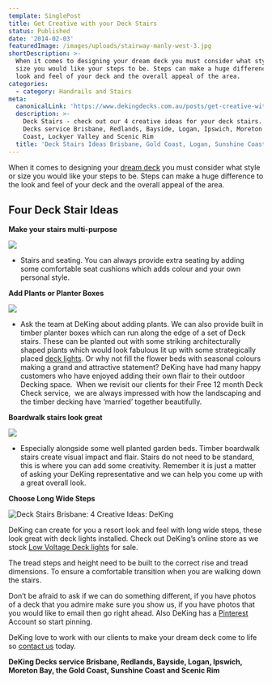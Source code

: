 ```yaml
---
template: SinglePost
title: Get Creative with your Deck Stairs
status: Published
date: '2014-02-03'
featuredImage: /images/uploads/stairway-manly-west-3.jpg
shortDescription: >-
  When it comes to designing your dream deck you must consider what style or
  size you would like your steps to be. Steps can make a huge difference to the
  look and feel of your deck and the overall appeal of the area.
categories:
  - category: Handrails and Stairs
meta:
  canonicalLink: 'https://www.dekingdecks.com.au/posts/get-creative-with-your-deck-stairs/'
  description: >-
    Deck Stairs - check out our 4 creative ideas for your deck stairs. DeKing
    Decks service Brisbane, Redlands, Bayside, Logan, Ipswich, Moreton Bay, Gold
    Coast, Lockyer Valley and Scenic Rim
  title: 'Deck Stairs Ideas Brisbane, Gold Coast, Logan, Sunshine Coast'
---
```

When it comes to designing your [dream deck](https://www.dekingdecks.com.au/) you must consider what style or size you would like your steps to be. Steps can make a huge difference to the look and feel of your deck and the overall appeal of the area.

## Four Deck Stair Ideas

**Make your stairs multi-purpose**

![](/images/uploads/deck_box2.jpg)

* Stairs and seating. You can always provide extra seating by adding some comfortable seat cushions which adds colour and your own personal style.

**Add Plants or Planter Boxes**

![](/images/uploads/landscape-gazebo.jpg)

* Ask the team at DeKing about adding plants. We can also provide built in timber planter boxes which can run along the edge of a set of Deck stairs. These can be planted out with some striking architecturally shaped plants which would look fabulous lit up with some strategically placed [deck lights](https://www.dekingdecks.com.au/services/deck-accessories/). Or why not fill the flower beds with seasonal colours making a grand and attractive statement? DeKing have had many happy customers who have enjoyed adding their own flair to their outdoor Decking space.  When we revisit our clients for their Free 12 month Deck Check service,  we are always impressed with how the landscaping and the timber decking have ‘married’ together beautifully.

**Boardwalk stairs look great**

![](/images/uploads/slider-image.jpg)

* Especially alongside some well planted garden beds. Timber boardwalk stairs create visual impact and flair. Stairs do not need to be standard, this is where you can add some creativity. Remember it is just a matter of asking your DeKing representative and we can help you come up with a great overall look.

**Choose Long Wide Steps**

![Deck Stairs Brisbane: 4 Creative Ideas: DeKing](/images/uploads/deking_052.jpg)

DeKing can create for you a resort look and feel with long wide steps, these look great with deck lights installed. Check out DeKing’s online store as we stock [Low Voltage Deck lights](https://www.dekingdecks.com.au/services/deck-accessories/) for sale.

The tread steps and height need to be built to the correct rise and tread dimensions. To ensure a comfortable transition when you are walking down the stairs.

Don’t be afraid to ask if we can do something different, if you have photos of a deck that you admire make sure you show us, if you have photos that you would like to email then go right ahead. Also DeKing has a [Pinterest](https://www.pinterest.com.au/DekingDecks/) Account so start pinning.

DeKing love to work with our clients to make your dream deck come to life so [contact us](https://www.dekingdecks.com.au/contact/) today.

**DeKing Decks service Brisbane, Redlands, Bayside, Logan, Ipswich, Moreton Bay, the Gold Coast, Sunshine Coast and Scenic Rim**
